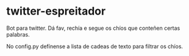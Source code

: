 # twitter-espreitador

Bot para twitter. Dá fav, rechía e segue os chíos que conteñen certas palabras.

No config.py defínense a lista de cadeas de texto para filtrar os chíos.
